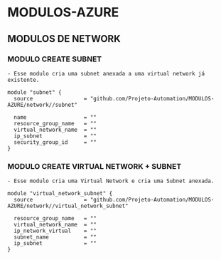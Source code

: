 # MODULOS-AZURE

## MODULOS DE NETWORK

### MODULO CREATE SUBNET

    - Esse modulo cria uma subnet anexada a uma virtual network já existente.

```
module "subnet" {
  source                = "github.com/Projeto-Automation/MODULOS-AZURE/network//subnet"
  
  name                  = ""
  resource_group_name   = ""
  virtual_network_name  = ""
  ip_subnet             = ""
  security_group_id     = ""
}
```

### MODULO CREATE VIRTUAL NETWORK + SUBNET

    - Esse modulo cria uma Virtual Network e cria uma Subnet anexada.

```
module "virtual_network_subnet" {
  source                = "github.com/Projeto-Automation/MODULOS-AZURE/network//virtual_network_subnet"
  
  resource_group_name   = ""
  virtual_network_name  = ""
  ip_network_virtual    = ""
  subnet_name           = ""
  ip_subnet             = ""
}
```
